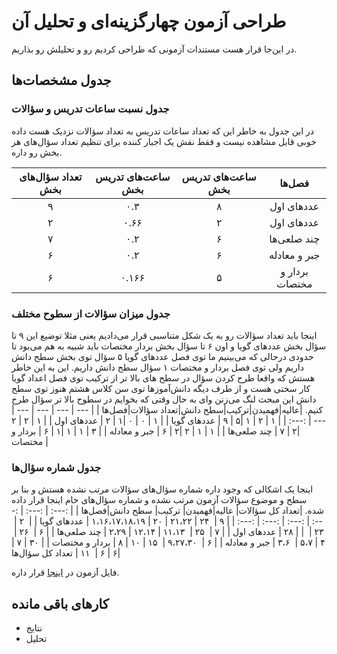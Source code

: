 # طراحی آزمون چهارگزینه‌ای و تحلیل آن
در این‌جا قرار هست مستندات آزمونی که طراحی کردیم رو و تحلیلش رو بذاریم.

## جدول مشخصات‌ها


### جدول نسبت ساعات تدریس و سؤالات
در این جدول به خاطر این که تعداد ساعات تدریس به تعداد سؤالات نزدیک هست داده خوبی قابل مشاهده نیست و فقط نقش یک اجبار کننده برای تنظیم تعداد سؤال‌های هر بخش رو داره.

|  تعداد سؤال‌های بخش | ساعت‌های تدریس بخش | ساعت‌های تدریس بخش | فصل‌ها|
|   :-:    |    :-:            | :-:              |        :-:        |
|۹         |۰.۳                |۸|عددهای اول   |
|۲         |۰.۶۶               |۲|عددهای اول  |
|۷         |۰.۲                |۶|چند صلعی‌ها   |
|۶         |۰.۲                |۶| جبر و معادله   |
|۶         |۰.۱۶۶              |۵|بردار و مختصات |




### جدول میزان سؤالات از سطوح مختلف

اینجا باید تعداد سؤالات رو به یک شکل متناسبی قرار می‌دادیم یعنی مثلا توضیع این ۹ تا سؤال بخش عددهای گویا و اون ۶ تا سؤال بخش بردار مختصات باید شبیه به هم می‌بود تا حدودی درحالی که می‌بینیم ما توی فصل عددهای گویا ۵ سؤال توی بخش سطح دانش داریم ولی توی فصل بردار و مختصات ۱ سؤال سطح دانش داریم. این به این خاطر هستش که واقعا طرح کردن سؤال در سطح های بالا تر از ترکیب توی فصل اعداد گویا کار سختی هست و از طرف دیگه دانش‌آموزها توی سن کلاس هشتم هنوز توی سطح دانش این مبحث لنگ می‌زنن وای به حال وقتی که بخوایم در سطوح بالا تر سؤال طرح کنیم.
|عالیه|فهمیدن|ترکیب|سطح دانش|تعداد سؤالات|فصل‌ها           |
| ---   | ---       |  ---   | --- | ---  | :---:          |
| ۱     | ۲         | ۱      |۵    | ۹    | عددهای گویا    |
| ۱     | ۰         | ۰      |۱   | ۲    | عددهای اول     |
| ۱     | ۲         | ۲      |۲    | ۷    | چند صلعی‌ها     |
| ۱     | ۱         | ۲      |۲    | ۶    | جبر و معادله   |
| ۳     | ۱         | ۱      |۱    | ۶    | بردار و مختصات |


### جدول شماره سؤال‌ها
اینجا یک اشکالی که وجود داره شماره سؤال‌های سؤالات مرتب نشده هستش و بنا بر سطح و موضوع سؤالات آزمون مرتب نشده و شماره سؤال‌های خام اینجا قرار داده شده.
|تعداد کل سؤالات| عالیه|فهمیدن|   ترکیب|   سطح دانش|فصل‌ها  |
| :---:   | :---:       |  :---:   | :---:  | :---:  | :---:          |
|  ۹     | ‌   ۲۴       |     ۲۱،۲۲   |‌  ۲۰   |    ۱،۱۶،۱۷،۱۸،۱۹  | عددهای گویا    |
| ‌  ۲   | ‌    ۲۳       |  ‌      |        |   ۲۸   | عددهای اول     |
|     ۷  | ‌    ۲۵      | ‌  ۱۱،۱۳     |   ۱۲،۱۴   |    ۲،۲۹  | چند صلعی‌ها     |
|   ۶    | ‌     ۲۶    | ‌    ۴  |     ۵،۷ | ‌  ۳،۶  | جبر و معادله   |
|     ۶  | ‌    ۹،۲۷،۳۰    | ‌   ۱۵   |    ۱۰  |   ۸   | بردار و مختصات |
|  ۳۰     |       ۷    |    ۶    |‌   ۶  | ‌  ۱۱  | تعداد کل سؤال‌ها|

فایل آزمون در <a href="/file azmoon">اینجا</a> قرار داره.

## کارهای باقی مانده
* نتایج
* تحلیل